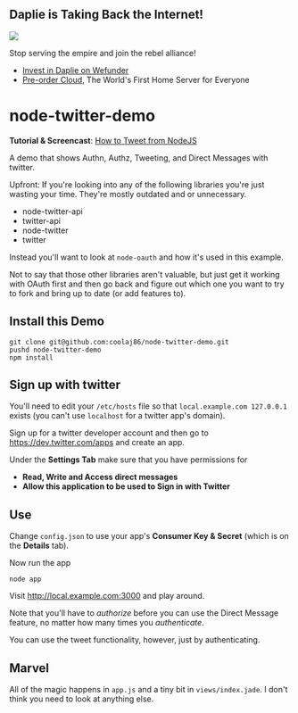 Daplie is Taking Back the Internet!
--------------

[![](https://daplie.github.com/igg/images/ad-developer-rpi-white-890x275.jpg?v2)](https://daplie.com/preorder/)

Stop serving the empire and join the rebel alliance!

* [Invest in Daplie on Wefunder](https://daplie.com/invest/)
* [Pre-order Cloud](https://daplie.com/preorder/), The World's First Home Server for Everyone

node-twitter-demo
===

**Tutorial & Screencast**:
[How to Tweet from NodeJS](https://coolaj86.com/articles/how-to-tweet-from-nodejs.html)

A demo that shows Authn, Authz, Tweeting, and Direct Messages with twitter.

Upfront: If you're looking into any of the following libraries
you're just wasting your time.
They're mostly outdated and or unnecessary.

  * node-twitter-api
  * twitter-api
  * node-twitter
  * twitter

Instead you'll want to look at `node-oauth` and how it's used in this example.

Not to say that those other libraries aren't valuable,
but just get it working with OAuth first and then go
back and figure out which one you want to try to fork
and bring up to date (or add features to).

## Install this Demo

    git clone git@github.com:coolaj86/node-twitter-demo.git
    pushd node-twitter-demo
    npm install

## Sign up with twitter

You'll need to edit your `/etc/hosts` file so that
`local.example.com 127.0.0.1` exists
(you can't use `localhost` for a twitter app's domain).

Sign up for a twitter developer account and then
go to <https://dev.twitter.com/apps> and create an app.

Under the **Settings Tab** make sure that you have permissions for

  * **Read, Write and Access direct messages**
  * **Allow this application to be used to Sign in with Twitter**

## Use

Change `config.json` to use your app's **Consumer Key & Secret**
(which is on the **Details** tab).

Now run the app

    node app

Visit <http://local.example.com:3000> and play around.

Note that you'll have to *authorize* before you can use the Direct Message
feature, no matter how many times you *authenticate*.

You can use the tweet functionality, however, just by authenticating.

## Marvel

All of the magic happens in `app.js` and a tiny bit in `views/index.jade`.
I don't think you need to look at anything else.

